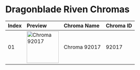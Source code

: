 # Dragonblade Riven Chromas

| Index | Preview | Chroma Name | Chroma ID |
|:---|:---|:---|:---|
| 01 | <img src='https://raw.communitydragon.org/latest/plugins/rcp-be-lol-game-data/global/default/v1/champion-chroma-images/92/92017.png' alt='Chroma 92017' width='100'> | Chroma 92017 | 92017 |
